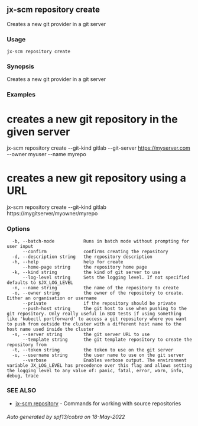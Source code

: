 ## jx-scm repository create

Creates a new git provider in a git server

### Usage

```
jx-scm repository create
```

### Synopsis

Creates a new git provider in a git server

### Examples

  # creates a new git repository in the given server
  jx-scm repository create --git-kind gitlab --git-server https://myserver.com --owner myuser --name myrepo
  
  # creates a new git repository using a URL
  jx-scm repository create --git-kind gitlab https://mygitserver/myowner/myrepo

### Options

```
  -b, --batch-mode           Runs in batch mode without prompting for user input
      --confirm              confirms creating the repository
  -d, --description string   the repository description
  -h, --help                 help for create
      --home-page string     the repository home page
  -k, --kind string          the kind of git server to use
      --log-level string     Sets the logging level. If not specified defaults to $JX_LOG_LEVEL
  -n, --name string          the name of the repository to create
  -o, --owner string         the owner of the repository to create. Either an organisation or username
      --private              if the repository should be private
      --push-host string     the git host to use when pushing to the git repository. Only really useful in BDD tests if using something like 'kubectl portforward' to access a git repository where you want to push from outside the cluster with a different host name to the host name used inside the cluster
  -s, --server string        the git server URL to use
      --template string      the git template repository to create the repository from
  -t, --token string         the token to use on the git server
  -u, --username string      the user name to use on the git server
      --verbose              Enables verbose output. The environment variable JX_LOG_LEVEL has precedence over this flag and allows setting the logging level to any value of: panic, fatal, error, warn, info, debug, trace
```

### SEE ALSO

* [jx-scm repository](jx-scm_repository.md)	 - Commands for working with source repositories

###### Auto generated by spf13/cobra on 18-May-2022
